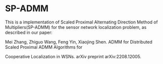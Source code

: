 # SP-ADMM
This is a implementation of Scaled Proximal Alternating Direction Method of Multipliers(SP-ADMM) for the sensor network localization problem, as described in our paper:

Mei Zhang, Zhiguo Wang, Feng Yin, Xiaojing Shen. ADMM for Distributed Scaled Proximal ADMM Algorithms for

Cooperative Localization in WSNs. arXiv preprint arXiv:2208.12005.
